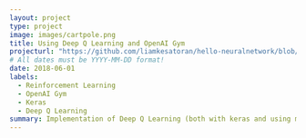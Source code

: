 ```yaml
---
layout: project
type: project
image: images/cartpole.png
title: Using Deep Q Learning and OpenAI Gym
projecturl: "https://github.com/liamkesatoran/hello-neuralnetwork/blob/master/CartpoleDQN.ipynb"
# All dates must be YYYY-MM-DD format!
date: 2018-06-01
labels:
  - Reinforcement Learning
  - OpenAI Gym
  - Keras
  - Deep Q Learning
summary: Implementation of Deep Q Learning (both with keras and using my own neural network implementation) on different OpenAI Gym games.
---
```

